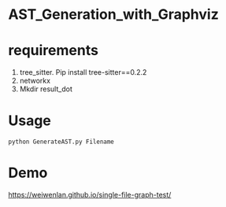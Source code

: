 # AST_Generation_with_Graphviz

# requirements

1. tree_sitter.   Pip install tree-sitter==0.2.2
2. networkx
3. Mkdir result_dot

# Usage
`python GenerateAST.py Filename`

# Demo 
https://weiwenlan.github.io/single-file-graph-test/
